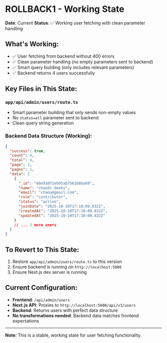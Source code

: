 # ROLLBACK1 - Working State

**Date**: Current
**Status**: ✅ Working user fetching with clean parameter handling

## What's Working:
- ✅ User fetching from backend without 400 errors
- ✅ Clean parameter handling (no empty parameters sent to backend)
- ✅ Smart query building (only includes relevant parameters)
- ✅ Backend returns 4 users successfully

## Key Files in This State:

### `app/api/admin/users/route.ts`
- Smart parameter building that only sends non-empty values
- No `status=all` parameter sent to backend
- Clean query string generation

### Backend Data Structure (Working):
```json
{
  "success": true,
  "count": 4,
  "total": 4,
  "page": 1,
  "pages": 1,
  "data": [
    {
      "_id": "68e93df1eb95ab756108ba69",
      "name": "chandi deeks",
      "email": "chanu@gmail.com", 
      "role": "contributor",
      "status": "active",
      "joinDate": "2025-10-10T17:10:09.832Z",
      "createdAt": "2025-10-10T17:10:09.832Z",
      "updatedAt": "2025-10-10T17:10:09.832Z"
    }
    // ... 3 more users
  ]
}
```

## To Revert to This State:
1. Restore `app/api/admin/users/route.ts` to this version
2. Ensure backend is running on `http://localhost:5000`
3. Ensure Next.js dev server is running

## Current Configuration:
- **Frontend**: `/api/admin/users`
- **Next.js API**: Proxies to `http://localhost:5000/api/v1/users`
- **Backend**: Returns users with perfect data structure
- **No transformations needed**: Backend data matches frontend expectations

---
**Note**: This is a stable, working state for user fetching functionality.
